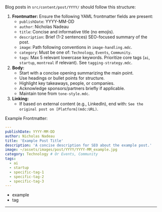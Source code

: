 Blog posts in `src/content/post/YYYY/` should follow this structure:

1.  **Frontmatter:** Ensure the following YAML frontmatter fields are present:
    - `publishDate`: YYYY-MM-DD
    - `author`: Nicholas Nadeau
    - `title`: Concise and informative title (no emojis).
    - `description`: Brief (1-2 sentences) SEO-focused summary of the post.
    - `image`: Path following conventions in `image-handling.mdc`.
    - `category`: Must be one of: `Technology`, `Events`, `Community`.
    - `tags`: Max 5 relevant lowercase keywords. Prioritize core tags (`ai`, `startup`, `montreal` if relevant). See `tagging-strategy.mdc`.
2.  **Body:**
    - Start with a concise opening summarizing the main point.
    - Use headings or bullet points for structure.
    - Highlight key takeaways, people, or companies.
    - Acknowledge sponsors/partners briefly if applicable.
    - Maintain tone from `tone-style.mdc`.
3.  **Linking:**
    - If based on external content (e.g., LinkedIn), end with: `See the original post on [Platform](mdc:URL)`.

Example Frontmatter:

```yaml
---
publishDate: YYYY-MM-DD
author: Nicholas Nadeau
title: 'Example Post Title'
description: 'A concise description for SEO about the example post.'
image: ~/assets/images/post/YYYY/YYYY-MM_example.jpg
category: Technology # Or Events, Community
tags:
  - ai
  - startup
  - specific-tag-1
  - specific-tag-2
  - specific-tag-3
---
```

- example
- tag

---

```

```
